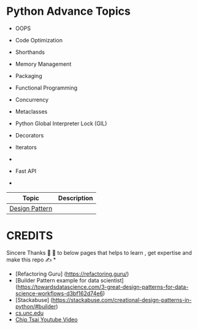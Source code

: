 Python Advance Topics
=====================

* OOPS
* Code Optimization
* Shorthands
* Memory Management
* Packaging
* Functional Programming
* Concurrency
* Metaclasses
* Python Global Interpreter Lock (GIL)
* Decorators
* Iterators
* 

* Fast API
* 


| Topic  | Description |
| ------------- | ------------- |
| [Design Pattern](https://github.com/kannandreams/awesome-python-advance-concepts/blob/main/design_pattern/design-pattern-readme.md) |   |


CREDITS
========
Sincere Thanks :pray: :pray: to below pages that helps to learn , get expertise and make this repo :writing_hand: * 

  * [Refactoring Guru] (https://refactoring.guru/)
  * [Builder Pattern example for data scientist] (https://towardsdatascience.com/3-great-design-patterns-for-data-science-workflows-d3bf162d74e6)
  * [Stackabuse] (https://stackabuse.com/creational-design-patterns-in-python/#builder)
  * [cs.unc.edu](http://www.cs.unc.edu/~stotts/GOF/hires/pat3cfso.htm)
  * [Chip Tsai Youtube Video](https://www.youtube.com/watch?v=4m7IuLM4wdw)




